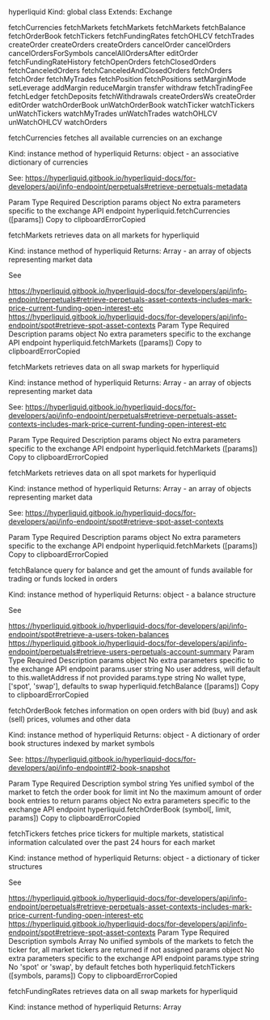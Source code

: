 hyperliquid
Kind: global class
Extends: Exchange

fetchCurrencies
fetchMarkets
fetchMarkets
fetchMarkets
fetchBalance
fetchOrderBook
fetchTickers
fetchFundingRates
fetchOHLCV
fetchTrades
createOrder
createOrders
createOrders
cancelOrder
cancelOrders
cancelOrdersForSymbols
cancelAllOrdersAfter
editOrder
fetchFundingRateHistory
fetchOpenOrders
fetchClosedOrders
fetchCanceledOrders
fetchCanceledAndClosedOrders
fetchOrders
fetchOrder
fetchMyTrades
fetchPosition
fetchPositions
setMarginMode
setLeverage
addMargin
reduceMargin
transfer
withdraw
fetchTradingFee
fetchLedger
fetchDeposits
fetchWithdrawals
createOrdersWs
createOrder
editOrder
watchOrderBook
unWatchOrderBook
watchTicker
watchTickers
unWatchTickers
watchMyTrades
unWatchTrades
watchOHLCV
unWatchOHLCV
watchOrders

fetchCurrencies
fetches all available currencies on an exchange

Kind: instance method of hyperliquid
Returns: object - an associative dictionary of currencies

See: https://hyperliquid.gitbook.io/hyperliquid-docs/for-developers/api/info-endpoint/perpetuals#retrieve-perpetuals-metadata

Param	Type	Required	Description
params	object	No	extra parameters specific to the exchange API endpoint
hyperliquid.fetchCurrencies ([params])
Copy to clipboardErrorCopied

fetchMarkets
retrieves data on all markets for hyperliquid

Kind: instance method of hyperliquid
Returns: Array<object> - an array of objects representing market data

See

https://hyperliquid.gitbook.io/hyperliquid-docs/for-developers/api/info-endpoint/perpetuals#retrieve-perpetuals-asset-contexts-includes-mark-price-current-funding-open-interest-etc
https://hyperliquid.gitbook.io/hyperliquid-docs/for-developers/api/info-endpoint/spot#retrieve-spot-asset-contexts
Param	Type	Required	Description
params	object	No	extra parameters specific to the exchange API endpoint
hyperliquid.fetchMarkets ([params])
Copy to clipboardErrorCopied

fetchMarkets
retrieves data on all swap markets for hyperliquid

Kind: instance method of hyperliquid
Returns: Array<object> - an array of objects representing market data

See: https://hyperliquid.gitbook.io/hyperliquid-docs/for-developers/api/info-endpoint/perpetuals#retrieve-perpetuals-asset-contexts-includes-mark-price-current-funding-open-interest-etc

Param	Type	Required	Description
params	object	No	extra parameters specific to the exchange API endpoint
hyperliquid.fetchMarkets ([params])
Copy to clipboardErrorCopied

fetchMarkets
retrieves data on all spot markets for hyperliquid

Kind: instance method of hyperliquid
Returns: Array<object> - an array of objects representing market data

See: https://hyperliquid.gitbook.io/hyperliquid-docs/for-developers/api/info-endpoint/spot#retrieve-spot-asset-contexts

Param	Type	Required	Description
params	object	No	extra parameters specific to the exchange API endpoint
hyperliquid.fetchMarkets ([params])
Copy to clipboardErrorCopied

fetchBalance
query for balance and get the amount of funds available for trading or funds locked in orders

Kind: instance method of hyperliquid
Returns: object - a balance structure

See

https://hyperliquid.gitbook.io/hyperliquid-docs/for-developers/api/info-endpoint/spot#retrieve-a-users-token-balances
https://hyperliquid.gitbook.io/hyperliquid-docs/for-developers/api/info-endpoint/perpetuals#retrieve-users-perpetuals-account-summary
Param	Type	Required	Description
params	object	No	extra parameters specific to the exchange API endpoint
params.user	string	No	user address, will default to this.walletAddress if not provided
params.type	string	No	wallet type, ['spot', 'swap'], defaults to swap
hyperliquid.fetchBalance ([params])
Copy to clipboardErrorCopied

fetchOrderBook
fetches information on open orders with bid (buy) and ask (sell) prices, volumes and other data

Kind: instance method of hyperliquid
Returns: object - A dictionary of order book structures indexed by market symbols

See: https://hyperliquid.gitbook.io/hyperliquid-docs/for-developers/api/info-endpoint#l2-book-snapshot

Param	Type	Required	Description
symbol	string	Yes	unified symbol of the market to fetch the order book for
limit	int	No	the maximum amount of order book entries to return
params	object	No	extra parameters specific to the exchange API endpoint
hyperliquid.fetchOrderBook (symbol[, limit, params])
Copy to clipboardErrorCopied

fetchTickers
fetches price tickers for multiple markets, statistical information calculated over the past 24 hours for each market

Kind: instance method of hyperliquid
Returns: object - a dictionary of ticker structures

See

https://hyperliquid.gitbook.io/hyperliquid-docs/for-developers/api/info-endpoint/perpetuals#retrieve-perpetuals-asset-contexts-includes-mark-price-current-funding-open-interest-etc
https://hyperliquid.gitbook.io/hyperliquid-docs/for-developers/api/info-endpoint/spot#retrieve-spot-asset-contexts
Param	Type	Required	Description
symbols	Array<string>	No	unified symbols of the markets to fetch the ticker for, all market tickers are returned if not assigned
params	object	No	extra parameters specific to the exchange API endpoint
params.type	string	No	'spot' or 'swap', by default fetches both
hyperliquid.fetchTickers ([symbols, params])
Copy to clipboardErrorCopied

fetchFundingRates
retrieves data on all swap markets for hyperliquid

Kind: instance method of hyperliquid
Returns: Array<object> - an array of objects representing market data

See: https://hyperliquid.gitbook.io/hyperliquid-docs/for-developers/api/info-endpoint/perpetuals#retrieve-perpetuals-asset-contexts-includes-mark-price-current-funding-open-interest-etc

Param	Type	Required	Description
symbols	Array<string>	No	list of unified market symbols
params	object	No	extra parameters specific to the exchange API endpoint
hyperliquid.fetchFundingRates ([symbols, params])
Copy to clipboardErrorCopied

fetchOHLCV
fetches historical candlestick data containing the open, high, low, and close price, and the volume of a market

Kind: instance method of hyperliquid
Returns: Array<Array<int>> - A list of candles ordered as timestamp, open, high, low, close, volume

See: https://hyperliquid.gitbook.io/hyperliquid-docs/for-developers/api/info-endpoint#candle-snapshot

Param	Type	Required	Description
symbol	string	Yes	unified symbol of the market to fetch OHLCV data for
timeframe	string	Yes	the length of time each candle represents, support '1m', '15m', '1h', '1d'
since	int	No	timestamp in ms of the earliest candle to fetch
limit	int	No	the maximum amount of candles to fetch
params	object	No	extra parameters specific to the exchange API endpoint
params.until	int	No	timestamp in ms of the latest candle to fetch
hyperliquid.fetchOHLCV (symbol, timeframe[, since, limit, params])
Copy to clipboardErrorCopied

fetchTrades
get the list of most recent trades for a particular symbol

Kind: instance method of hyperliquid
Returns: Array<Trade> - a list of trade structures

See

https://hyperliquid.gitbook.io/hyperliquid-docs/for-developers/api/info-endpoint#retrieve-a-users-fills
https://hyperliquid.gitbook.io/hyperliquid-docs/for-developers/api/info-endpoint#retrieve-a-users-fills-by-time
Param	Type	Required	Description
symbol	string	Yes	unified market symbol
since	int	No	the earliest time in ms to fetch trades for
limit	int	No	the maximum number of trades structures to retrieve
params	object	No	extra parameters specific to the exchange API endpoint
params.until	int	No	timestamp in ms of the latest trade
params.address	string	No	wallet address that made trades
params.user	string	No	wallet address that made trades
hyperliquid.fetchTrades (symbol[, since, limit, params])
Copy to clipboardErrorCopied

createOrder
create a trade order

Kind: instance method of hyperliquid
Returns: object - an order structure

See: https://hyperliquid.gitbook.io/hyperliquid-docs/for-developers/api/exchange-endpoint#place-an-order

Param	Type	Required	Description
symbol	string	Yes	unified symbol of the market to create an order in
type	string	Yes	'market' or 'limit'
side	string	Yes	'buy' or 'sell'
amount	float	Yes	how much of currency you want to trade in units of base currency
price	float	No	the price at which the order is to be fulfilled, in units of the quote currency, ignored in market orders
params	object	No	extra parameters specific to the exchange API endpoint
params.timeInForce	string	No	'Gtc', 'Ioc', 'Alo'
params.postOnly	bool	No	true or false whether the order is post-only
params.reduceOnly	bool	No	true or false whether the order is reduce-only
params.triggerPrice	float	No	The price at which a trigger order is triggered at
params.clientOrderId	string	No	client order id, (optional 128 bit hex string e.g. 0x1234567890abcdef1234567890abcdef)
params.slippage	string	No	the slippage for market order
params.vaultAddress	string	No	the vault address for order
hyperliquid.createOrder (symbol, type, side, amount[, price, params])
Copy to clipboardErrorCopied

createOrders
create a list of trade orders

Kind: instance method of hyperliquid
Returns: object - an order structure

See: https://hyperliquid.gitbook.io/hyperliquid-docs/for-developers/api/exchange-endpoint#place-an-order

Param	Type	Required	Description
orders	Array	Yes	list of orders to create, each object should contain the parameters required by createOrder, namely symbol, type, side, amount, price and params
params	object	No	extra parameters specific to the exchange API endpoint
hyperliquid.createOrders (orders[, params])
Copy to clipboardErrorCopied

createOrders
create a list of trade orders

Kind: instance method of hyperliquid
Returns: object - an order structure

See: https://hyperliquid.gitbook.io/hyperliquid-docs/for-developers/api/exchange-endpoint#place-an-order

Param	Type	Description
orders	Array	list of orders to create, each object should contain the parameters required by createOrder, namely symbol, type, side, amount, price and params
hyperliquid.createOrders (orders, [undefined])
Copy to clipboardErrorCopied

cancelOrder
cancels an open order

Kind: instance method of hyperliquid
Returns: object - An order structure

See

https://hyperliquid.gitbook.io/hyperliquid-docs/for-developers/api/exchange-endpoint#cancel-order-s
https://hyperliquid.gitbook.io/hyperliquid-docs/for-developers/api/exchange-endpoint#cancel-order-s-by-cloid
Param	Type	Required	Description
id	string	Yes	order id
symbol	string	Yes	unified symbol of the market the order was made in
params	object	No	extra parameters specific to the exchange API endpoint
params.clientOrderId	string	No	client order id, (optional 128 bit hex string e.g. 0x1234567890abcdef1234567890abcdef)
params.vaultAddress	string	No	the vault address for order
hyperliquid.cancelOrder (id, symbol[, params])
Copy to clipboardErrorCopied

cancelOrders
cancel multiple orders

Kind: instance method of hyperliquid
Returns: object - an list of order structures

See

https://hyperliquid.gitbook.io/hyperliquid-docs/for-developers/api/exchange-endpoint#cancel-order-s
https://hyperliquid.gitbook.io/hyperliquid-docs/for-developers/api/exchange-endpoint#cancel-order-s-by-cloid
Param	Type	Required	Description
ids	Array<string>	Yes	order ids
symbol	string	No	unified market symbol
params	object	No	extra parameters specific to the exchange API endpoint
params.clientOrderId	string, Array<string>	No	client order ids, (optional 128 bit hex string e.g. 0x1234567890abcdef1234567890abcdef)
params.vaultAddress	string	No	the vault address
hyperliquid.cancelOrders (ids[, symbol, params])
Copy to clipboardErrorCopied

cancelOrdersForSymbols
cancel multiple orders for multiple symbols

Kind: instance method of hyperliquid
Returns: object - an list of order structures

See

https://hyperliquid.gitbook.io/hyperliquid-docs/for-developers/api/exchange-endpoint#cancel-order-s
https://hyperliquid.gitbook.io/hyperliquid-docs/for-developers/api/exchange-endpoint#cancel-order-s-by-cloid
Param	Type	Required	Description
orders	Array<CancellationRequest>	Yes	each order should contain the parameters required by cancelOrder namely id and symbol, example [{"id": "a", "symbol": "BTC/USDT"}, {"id": "b", "symbol": "ETH/USDT"}]
params	object	No	extra parameters specific to the exchange API endpoint
params.vaultAddress	string	No	the vault address
hyperliquid.cancelOrdersForSymbols (orders[, params])
Copy to clipboardErrorCopied

cancelAllOrdersAfter
dead man's switch, cancel all orders after the given timeout

Kind: instance method of hyperliquid
Returns: object - the api result

Param	Type	Required	Description
timeout	number	Yes	time in milliseconds, 0 represents cancel the timer
params	object	No	extra parameters specific to the exchange API endpoint
params.vaultAddress	string	No	the vault address
hyperliquid.cancelAllOrdersAfter (timeout[, params])
Copy to clipboardErrorCopied

editOrder
edit a trade order

Kind: instance method of hyperliquid
Returns: object - an order structure

See

https://hyperliquid.gitbook.io/hyperliquid-docs/for-developers/api/exchange-endpoint#modify-an-order
https://hyperliquid.gitbook.io/hyperliquid-docs/for-developers/api/exchange-endpoint#modify-multiple-orders
Param	Type	Required	Description
id	string	Yes	cancel order id
symbol	string	Yes	unified symbol of the market to create an order in
type	string	Yes	'market' or 'limit'
side	string	Yes	'buy' or 'sell'
amount	float	Yes	how much of currency you want to trade in units of base currency
price	float	No	the price at which the order is to be fulfilled, in units of the quote currency, ignored in market orders
params	object	No	extra parameters specific to the exchange API endpoint
params.timeInForce	string	No	'Gtc', 'Ioc', 'Alo'
params.postOnly	bool	No	true or false whether the order is post-only
params.reduceOnly	bool	No	true or false whether the order is reduce-only
params.triggerPrice	float	No	The price at which a trigger order is triggered at
params.clientOrderId	string	No	client order id, (optional 128 bit hex string e.g. 0x1234567890abcdef1234567890abcdef)
params.vaultAddress	string	No	the vault address for order
hyperliquid.editOrder (id, symbol, type, side, amount[, price, params])
Copy to clipboardErrorCopied

fetchFundingRateHistory
fetches historical funding rate prices

Kind: instance method of hyperliquid
Returns: Array<object> - a list of funding rate structures

See: https://hyperliquid.gitbook.io/hyperliquid-docs/for-developers/api/info-endpoint/perpetuals#retrieve-historical-funding-rates

Param	Type	Required	Description
symbol	string	Yes	unified symbol of the market to fetch the funding rate history for
since	int	No	timestamp in ms of the earliest funding rate to fetch
limit	int	No	the maximum amount of funding rate structures to fetch
params	object	No	extra parameters specific to the exchange API endpoint
params.until	int	No	timestamp in ms of the latest funding rate
hyperliquid.fetchFundingRateHistory (symbol[, since, limit, params])
Copy to clipboardErrorCopied

fetchOpenOrders
fetch all unfilled currently open orders

Kind: instance method of hyperliquid
Returns: Array<Order> - a list of order structures

See: https://hyperliquid.gitbook.io/hyperliquid-docs/for-developers/api/info-endpoint#retrieve-a-users-open-orders

Param	Type	Required	Description
symbol	string	Yes	unified market symbol
since	int	No	the earliest time in ms to fetch open orders for
limit	int	No	the maximum number of open orders structures to retrieve
params	object	No	extra parameters specific to the exchange API endpoint
params.user	string	No	user address, will default to this.walletAddress if not provided
params.method	string	No	'openOrders' or 'frontendOpenOrders' default is 'frontendOpenOrders'
hyperliquid.fetchOpenOrders (symbol[, since, limit, params])
Copy to clipboardErrorCopied

fetchClosedOrders
fetch all unfilled currently closed orders

Kind: instance method of hyperliquid
Returns: Array<Order> - a list of order structures

Param	Type	Required	Description
symbol	string	Yes	unified market symbol
since	int	No	the earliest time in ms to fetch open orders for
limit	int	No	the maximum number of open orders structures to retrieve
params	object	No	extra parameters specific to the exchange API endpoint
params.user	string	No	user address, will default to this.walletAddress if not provided
hyperliquid.fetchClosedOrders (symbol[, since, limit, params])
Copy to clipboardErrorCopied

fetchCanceledOrders
fetch all canceled orders

Kind: instance method of hyperliquid
Returns: Array<Order> - a list of order structures

Param	Type	Required	Description
symbol	string	Yes	unified market symbol
since	int	No	the earliest time in ms to fetch open orders for
limit	int	No	the maximum number of open orders structures to retrieve
params	object	No	extra parameters specific to the exchange API endpoint
params.user	string	No	user address, will default to this.walletAddress if not provided
hyperliquid.fetchCanceledOrders (symbol[, since, limit, params])
Copy to clipboardErrorCopied

fetchCanceledAndClosedOrders
fetch all closed and canceled orders

Kind: instance method of hyperliquid
Returns: Array<Order> - a list of order structures

Param	Type	Required	Description
symbol	string	Yes	unified market symbol
since	int	No	the earliest time in ms to fetch open orders for
limit	int	No	the maximum number of open orders structures to retrieve
params	object	No	extra parameters specific to the exchange API endpoint
params.user	string	No	user address, will default to this.walletAddress if not provided
hyperliquid.fetchCanceledAndClosedOrders (symbol[, since, limit, params])
Copy to clipboardErrorCopied

fetchOrders
fetch all orders

Kind: instance method of hyperliquid
Returns: Array<Order> - a list of order structures

Param	Type	Required	Description
symbol	string	Yes	unified market symbol
since	int	No	the earliest time in ms to fetch open orders for
limit	int	No	the maximum number of open orders structures to retrieve
params	object	No	extra parameters specific to the exchange API endpoint
params.user	string	No	user address, will default to this.walletAddress if not provided
hyperliquid.fetchOrders (symbol[, since, limit, params])
Copy to clipboardErrorCopied

fetchOrder
fetches information on an order made by the user

Kind: instance method of hyperliquid
Returns: object - An order structure

See: https://hyperliquid.gitbook.io/hyperliquid-docs/for-developers/api/info-endpoint#query-order-status-by-oid-or-cloid

Param	Type	Required	Description
id	string	Yes	order id
symbol	string	Yes	unified symbol of the market the order was made in
params	object	No	extra parameters specific to the exchange API endpoint
params.user	string	No	user address, will default to this.walletAddress if not provided
hyperliquid.fetchOrder (id, symbol[, params])
Copy to clipboardErrorCopied

fetchMyTrades
fetch all trades made by the user

Kind: instance method of hyperliquid
Returns: Array<Trade> - a list of trade structures

See

https://hyperliquid.gitbook.io/hyperliquid-docs/for-developers/api/info-endpoint#retrieve-a-users-fills
https://hyperliquid.gitbook.io/hyperliquid-docs/for-developers/api/info-endpoint#retrieve-a-users-fills-by-time
Param	Type	Required	Description
symbol	string	Yes	unified market symbol
since	int	No	the earliest time in ms to fetch trades for
limit	int	No	the maximum number of trades structures to retrieve
params	object	No	extra parameters specific to the exchange API endpoint
params.until	int	No	timestamp in ms of the latest trade
hyperliquid.fetchMyTrades (symbol[, since, limit, params])
Copy to clipboardErrorCopied

fetchPosition
fetch data on an open position

Kind: instance method of hyperliquid
Returns: object - a position structure

See: https://hyperliquid.gitbook.io/hyperliquid-docs/for-developers/api/info-endpoint/perpetuals#retrieve-users-perpetuals-account-summary

Param	Type	Required	Description
symbol	string	Yes	unified market symbol of the market the position is held in
params	object	No	extra parameters specific to the exchange API endpoint
params.user	string	No	user address, will default to this.walletAddress if not provided
hyperliquid.fetchPosition (symbol[, params])
Copy to clipboardErrorCopied

fetchPositions
fetch all open positions

Kind: instance method of hyperliquid
Returns: Array<object> - a list of position structure

See: https://hyperliquid.gitbook.io/hyperliquid-docs/for-developers/api/info-endpoint/perpetuals#retrieve-users-perpetuals-account-summary

Param	Type	Required	Description
symbols	Array<string>	No	list of unified market symbols
params	object	No	extra parameters specific to the exchange API endpoint
params.user	string	No	user address, will default to this.walletAddress if not provided
hyperliquid.fetchPositions ([symbols, params])
Copy to clipboardErrorCopied

setMarginMode
set margin mode (symbol)

Kind: instance method of hyperliquid
Returns: object - response from the exchange

Param	Type	Required	Description
marginMode	string	Yes	margin mode must be either [isolated, cross]
symbol	string	Yes	unified market symbol of the market the position is held in, default is undefined
params	object	No	extra parameters specific to the exchange API endpoint
params.leverage	string	No	the rate of leverage, is required if setting trade mode (symbol)
hyperliquid.setMarginMode (marginMode, symbol[, params])
Copy to clipboardErrorCopied

setLeverage
set the level of leverage for a market

Kind: instance method of hyperliquid
Returns: object - response from the exchange

Param	Type	Required	Description
leverage	float	Yes	the rate of leverage
symbol	string	Yes	unified market symbol
params	object	No	extra parameters specific to the exchange API endpoint
params.marginMode	string	No	margin mode must be either [isolated, cross], default is cross
hyperliquid.setLeverage (leverage, symbol[, params])
Copy to clipboardErrorCopied

addMargin
add margin

Kind: instance method of hyperliquid
Returns: object - a margin structure

See: https://hyperliquid.gitbook.io/hyperliquid-docs/for-developers/api/exchange-endpoint#update-isolated-margin

Param	Type	Required	Description
symbol	string	Yes	unified market symbol
amount	float	Yes	amount of margin to add
params	object	No	extra parameters specific to the exchange API endpoint
hyperliquid.addMargin (symbol, amount[, params])
Copy to clipboardErrorCopied

reduceMargin
remove margin from a position

Kind: instance method of hyperliquid
Returns: object - a margin structure

See: https://hyperliquid.gitbook.io/hyperliquid-docs/for-developers/api/exchange-endpoint#update-isolated-margin

Param	Type	Required	Description
symbol	string	Yes	unified market symbol
amount	float	Yes	the amount of margin to remove
params	object	No	extra parameters specific to the exchange API endpoint
hyperliquid.reduceMargin (symbol, amount[, params])
Copy to clipboardErrorCopied

transfer
transfer currency internally between wallets on the same account

Kind: instance method of hyperliquid
Returns: object - a transfer structure

See: https://hyperliquid.gitbook.io/hyperliquid-docs/for-developers/api/exchange-endpoint#l1-usdc-transfer

Param	Type	Required	Description
code	string	Yes	unified currency code
amount	float	Yes	amount to transfer
fromAccount	string	Yes	account to transfer from spot, swap
toAccount	string	Yes	account to transfer to swap, spot or address
params	object	No	extra parameters specific to the exchange API endpoint
params.vaultAddress	string	No	the vault address for order
hyperliquid.transfer (code, amount, fromAccount, toAccount[, params])
Copy to clipboardErrorCopied

withdraw
make a withdrawal (only support USDC)

Kind: instance method of hyperliquid
Returns: object - a transaction structure

See

https://hyperliquid.gitbook.io/hyperliquid-docs/for-developers/api/exchange-endpoint#initiate-a-withdrawal-request
https://hyperliquid.gitbook.io/hyperliquid-docs/for-developers/api/exchange-endpoint#deposit-or-withdraw-from-a-vault
Param	Type	Required	Description
code	string	Yes	unified currency code
amount	float	Yes	the amount to withdraw
address	string	Yes	the address to withdraw to
tag	string	Yes	
params	object	No	extra parameters specific to the exchange API endpoint
params.vaultAddress	string	No	vault address withdraw from
hyperliquid.withdraw (code, amount, address, tag[, params])
Copy to clipboardErrorCopied

fetchTradingFee
fetch the trading fees for a market

Kind: instance method of hyperliquid
Returns: object - a fee structure

Param	Type	Required	Description
symbol	string	Yes	unified market symbol
params	object	No	extra parameters specific to the exchange API endpoint
params.user	string	No	user address, will default to this.walletAddress if not provided
hyperliquid.fetchTradingFee (symbol[, params])
Copy to clipboardErrorCopied

fetchLedger
fetch the history of changes, actions done by the user or operations that altered the balance of the user

Kind: instance method of hyperliquid
Returns: object - a ledger structure

Param	Type	Required	Description
code	string	No	unified currency code
since	int	No	timestamp in ms of the earliest ledger entry
limit	int	No	max number of ledger entries to return
params	object	No	extra parameters specific to the exchange API endpoint
params.until	int	No	timestamp in ms of the latest ledger entry
hyperliquid.fetchLedger ([code, since, limit, params])
Copy to clipboardErrorCopied

fetchDeposits
fetch all deposits made to an account

Kind: instance method of hyperliquid
Returns: Array<object> - a list of transaction structures

Param	Type	Required	Description
code	string	Yes	unified currency code
since	int	No	the earliest time in ms to fetch deposits for
limit	int	No	the maximum number of deposits structures to retrieve
params	object	No	extra parameters specific to the exchange API endpoint
params.until	int	No	the latest time in ms to fetch withdrawals for
hyperliquid.fetchDeposits (code[, since, limit, params])
Copy to clipboardErrorCopied

fetchWithdrawals
fetch all withdrawals made from an account

Kind: instance method of hyperliquid
Returns: Array<object> - a list of transaction structures

Param	Type	Required	Description
code	string	Yes	unified currency code
since	int	No	the earliest time in ms to fetch withdrawals for
limit	int	No	the maximum number of withdrawals structures to retrieve
params	object	No	extra parameters specific to the exchange API endpoint
params.until	int	No	the latest time in ms to fetch withdrawals for
hyperliquid.fetchWithdrawals (code[, since, limit, params])
Copy to clipboardErrorCopied

createOrdersWs
create a list of trade orders using WebSocket post request

Kind: instance method of hyperliquid
Returns: object - an order structure

See: https://hyperliquid.gitbook.io/hyperliquid-docs/for-developers/api/exchange-endpoint#place-an-order

Param	Type	Required	Description
orders	Array	Yes	list of orders to create, each object should contain the parameters required by createOrder, namely symbol, type, side, amount, price and params
params	object	No	extra parameters specific to the exchange API endpoint
hyperliquid.createOrdersWs (orders[, params])
Copy to clipboardErrorCopied

createOrder
create a trade order using WebSocket post request

Kind: instance method of hyperliquid
Returns: object - an order structure

See: https://hyperliquid.gitbook.io/hyperliquid-docs/for-developers/api/exchange-endpoint#place-an-order

Param	Type	Required	Description
symbol	string	Yes	unified symbol of the market to create an order in
type	string	Yes	'market' or 'limit'
side	string	Yes	'buy' or 'sell'
amount	float	Yes	how much of currency you want to trade in units of base currency
price	float	No	the price at which the order is to be fulfilled, in units of the quote currency, ignored in market orders
params	object	No	extra parameters specific to the exchange API endpoint
params.timeInForce	string	No	'Gtc', 'Ioc', 'Alo'
params.postOnly	bool	No	true or false whether the order is post-only
params.reduceOnly	bool	No	true or false whether the order is reduce-only
params.triggerPrice	float	No	The price at which a trigger order is triggered at
params.clientOrderId	string	No	client order id, (optional 128 bit hex string e.g. 0x1234567890abcdef1234567890abcdef)
params.slippage	string	No	the slippage for market order
params.vaultAddress	string	No	the vault address for order
hyperliquid.createOrder (symbol, type, side, amount[, price, params])
Copy to clipboardErrorCopied

editOrder
edit a trade order

Kind: instance method of hyperliquid
Returns: object - an order structure

See

https://hyperliquid.gitbook.io/hyperliquid-docs/for-developers/api/exchange-endpoint#modify-an-order
https://hyperliquid.gitbook.io/hyperliquid-docs/for-developers/api/exchange-endpoint#modify-multiple-orders
Param	Type	Required	Description
id	string	Yes	cancel order id
symbol	string	Yes	unified symbol of the market to create an order in
type	string	Yes	'market' or 'limit'
side	string	Yes	'buy' or 'sell'
amount	float	Yes	how much of currency you want to trade in units of base currency
price	float	No	the price at which the order is to be fulfilled, in units of the quote currency, ignored in market orders
params	object	No	extra parameters specific to the exchange API endpoint
params.timeInForce	string	No	'Gtc', 'Ioc', 'Alo'
params.postOnly	bool	No	true or false whether the order is post-only
params.reduceOnly	bool	No	true or false whether the order is reduce-only
params.triggerPrice	float	No	The price at which a trigger order is triggered at
params.clientOrderId	string	No	client order id, (optional 128 bit hex string e.g. 0x1234567890abcdef1234567890abcdef)
params.vaultAddress	string	No	the vault address for order
hyperliquid.editOrder (id, symbol, type, side, amount[, price, params])
Copy to clipboardErrorCopied

watchOrderBook
watches information on open orders with bid (buy) and ask (sell) prices, volumes and other data

Kind: instance method of hyperliquid
Returns: object - A dictionary of order book structures indexed by market symbols

See: https://hyperliquid.gitbook.io/hyperliquid-docs/for-developers/api/websocket/subscriptions

Param	Type	Required	Description
symbol	string	Yes	unified symbol of the market to fetch the order book for
limit	int	No	the maximum amount of order book entries to return
params	object	No	extra parameters specific to the exchange API endpoint
hyperliquid.watchOrderBook (symbol[, limit, params])
Copy to clipboardErrorCopied

unWatchOrderBook
unWatches information on open orders with bid (buy) and ask (sell) prices, volumes and other data

Kind: instance method of hyperliquid
Returns: object - A dictionary of order book structures indexed by market symbols

See: https://hyperliquid.gitbook.io/hyperliquid-docs/for-developers/api/websocket/subscriptions

Param	Type	Required	Description
symbol	string	Yes	unified symbol of the market to fetch the order book for
params	object	No	extra parameters specific to the exchange API endpoint
hyperliquid.unWatchOrderBook (symbol[, params])
Copy to clipboardErrorCopied

watchTicker
watches a price ticker, a statistical calculation with the information calculated over the past 24 hours for a specific market

Kind: instance method of hyperliquid
Returns: object - a ticker structure

See: https://hyperliquid.gitbook.io/hyperliquid-docs/for-developers/api/websocket/subscriptions

Param	Type	Required	Description
symbol	string	Yes	unified symbol of the market to fetch the ticker for
params	object	No	extra parameters specific to the exchange API endpoint
hyperliquid.watchTicker (symbol[, params])
Copy to clipboardErrorCopied

watchTickers
watches a price ticker, a statistical calculation with the information calculated over the past 24 hours for all markets of a specific list

Kind: instance method of hyperliquid
Returns: object - a ticker structure

See: https://hyperliquid.gitbook.io/hyperliquid-docs/for-developers/api/websocket/subscriptions

Param	Type	Required	Description
symbols	Array<string>	Yes	unified symbol of the market to fetch the ticker for
params	object	No	extra parameters specific to the exchange API endpoint
hyperliquid.watchTickers (symbols[, params])
Copy to clipboardErrorCopied

unWatchTickers
unWatches a price ticker, a statistical calculation with the information calculated over the past 24 hours for all markets of a specific list

Kind: instance method of hyperliquid
Returns: object - a ticker structure

See: https://hyperliquid.gitbook.io/hyperliquid-docs/for-developers/api/websocket/subscriptions

Param	Type	Required	Description
symbols	Array<string>	Yes	unified symbol of the market to fetch the ticker for
params	object	No	extra parameters specific to the exchange API endpoint
hyperliquid.unWatchTickers (symbols[, params])
Copy to clipboardErrorCopied

watchMyTrades
watches information on multiple trades made by the user

Kind: instance method of hyperliquid
Returns: Array<object> - a list of order structures

See: https://hyperliquid.gitbook.io/hyperliquid-docs/for-developers/api/websocket/subscriptions

Param	Type	Required	Description
symbol	string	Yes	unified market symbol of the market orders were made in
since	int	No	the earliest time in ms to fetch orders for
limit	int	No	the maximum number of order structures to retrieve
params	object	No	extra parameters specific to the exchange API endpoint
params.user	string	No	user address, will default to this.walletAddress if not provided
hyperliquid.watchMyTrades (symbol[, since, limit, params])
Copy to clipboardErrorCopied

unWatchTrades
unWatches information on multiple trades made in a market

Kind: instance method of hyperliquid
Returns: Array<object> - a list of trade structures

See: https://hyperliquid.gitbook.io/hyperliquid-docs/for-developers/api/websocket/subscriptions

Param	Type	Required	Description
symbol	string	Yes	unified market symbol of the market trades were made in
params	object	No	extra parameters specific to the exchange API endpoint
hyperliquid.unWatchTrades (symbol[, params])
Copy to clipboardErrorCopied

watchOHLCV
watches historical candlestick data containing the open, high, low, close price, and the volume of a market

Kind: instance method of hyperliquid
Returns: Array<Array<int>> - A list of candles ordered as timestamp, open, high, low, close, volume

See: https://hyperliquid.gitbook.io/hyperliquid-docs/for-developers/api/websocket/subscriptions

Param	Type	Required	Description
symbol	string	Yes	unified symbol of the market to fetch OHLCV data for
timeframe	string	Yes	the length of time each candle represents
since	int	No	timestamp in ms of the earliest candle to fetch
limit	int	No	the maximum amount of candles to fetch
params	object	No	extra parameters specific to the exchange API endpoint
hyperliquid.watchOHLCV (symbol, timeframe[, since, limit, params])
Copy to clipboardErrorCopied

unWatchOHLCV
watches historical candlestick data containing the open, high, low, close price, and the volume of a market

Kind: instance method of hyperliquid
Returns: Array<Array<int>> - A list of candles ordered as timestamp, open, high, low, close, volume

See: https://hyperliquid.gitbook.io/hyperliquid-docs/for-developers/api/websocket/subscriptions

Param	Type	Required	Description
symbol	string	Yes	unified symbol of the market to fetch OHLCV data for
timeframe	string	Yes	the length of time each candle represents
params	object	No	extra parameters specific to the exchange API endpoint
hyperliquid.unWatchOHLCV (symbol, timeframe[, params])
Copy to clipboardErrorCopied

watchOrders
watches information on multiple orders made by the user

Kind: instance method of hyperliquid
Returns: Array<object> - a list of order structures

See: https://hyperliquid.gitbook.io/hyperliquid-docs/for-developers/api/websocket/subscriptions

Param	Type	Required	Description
symbol	string	Yes	unified market symbol of the market orders were made in
since	int	No	the earliest time in ms to fetch orders for
limit	int	No	the maximum number of order structures to retrieve
params	object	No	extra parameters specific to the exchange API endpoint
params.user	string	No	user address, will default to this.walletAddress if not provided
hyperliquid.watchOrders (symbol[, since, limit, params])
Copy to clipboardErrorCopied

